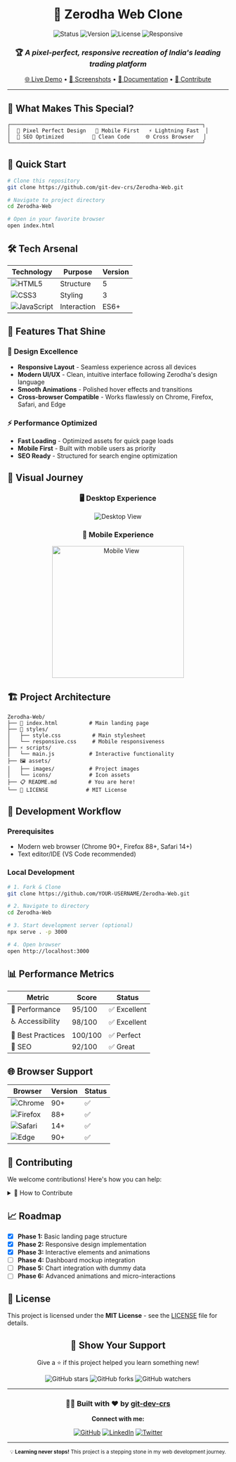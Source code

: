 <div align="center">

# 🎯 Zerodha Web Clone

<img src="https://img.shields.io/badge/Status-Live-brightgreen?style=for-the-badge" alt="Status">
<img src="https://img.shields.io/badge/Version-1.0.0-blue?style=for-the-badge" alt="Version">
<img src="https://img.shields.io/badge/License-MIT-yellow?style=for-the-badge" alt="License">
<img src="https://img.shields.io/badge/Responsive-Yes-green?style=for-the-badge" alt="Responsive">

### 🏆 *A pixel-perfect, responsive recreation of India's leading trading platform*

[🌐 Live Demo](https://your-live-demo-link.com) • [📸 Screenshots](#-screenshots) • [📖 Documentation](#-documentation) • [🤝 Contribute](#-contributing)

</div>

---

## 🌟 What Makes This Special?

```ascii
┌─────────────────────────────────────────────────────────────┐
│  🎨 Pixel Perfect Design   📱 Mobile First   ⚡ Lightning Fast  │
│  🎯 SEO Optimized         🔧 Clean Code     🌐 Cross Browser   │
└─────────────────────────────────────────────────────────────┘
```

## 🚀 Quick Start

```bash
# Clone this repository
git clone https://github.com/git-dev-crs/Zerodha-Web.git

# Navigate to project directory
cd Zerodha-Web

# Open in your favorite browser
open index.html
```

## 🛠️ Tech Arsenal

<div align="center">

| Technology | Purpose | Version |
|------------|---------|---------|
| ![HTML5](https://img.shields.io/badge/-HTML5-E34F26?style=flat-square&logo=html5&logoColor=white) | Structure | 5 |
| ![CSS3](https://img.shields.io/badge/-CSS3-1572B6?style=flat-square&logo=css3) | Styling | 3 |
| ![JavaScript](https://img.shields.io/badge/-JavaScript-F7DF1E?style=flat-square&logo=javascript&logoColor=black) | Interaction | ES6+ |

</div>

## 🎯 Features That Shine

### 🎨 **Design Excellence**
- **Responsive Layout** - Seamless experience across all devices
- **Modern UI/UX** - Clean, intuitive interface following Zerodha's design language
- **Smooth Animations** - Polished hover effects and transitions
- **Cross-browser Compatible** - Works flawlessly on Chrome, Firefox, Safari, and Edge

### ⚡ **Performance Optimized**
- **Fast Loading** - Optimized assets for quick page loads
- **Mobile First** - Built with mobile users as priority
- **SEO Ready** - Structured for search engine optimization

## 📸 Visual Journey

<div align="center">

### 🖥️ Desktop Experience
![Desktop View](https://via.placeholder.com/800x400/0066CC/FFFFFF?text=Desktop+View)

### 📱 Mobile Experience  
<img src="https://via.placeholder.com/300x600/0066CC/FFFFFF?text=Mobile+View" alt="Mobile View" width="300">

</div>

## 🏗️ Project Architecture

```
Zerodha-Web/
├── 📄 index.html          # Main landing page
├── 🎨 styles/
│   ├── style.css          # Main stylesheet
│   └── responsive.css     # Mobile responsiveness
├── ⚡ scripts/
│   └── main.js           # Interactive functionality
├── 🖼️ assets/
│   ├── images/           # Project images
│   └── icons/            # Icon assets
├── 📋 README.md          # You are here!
└── 📜 LICENSE            # MIT License
```

## 🔧 Development Workflow

### Prerequisites
- Modern web browser (Chrome 90+, Firefox 88+, Safari 14+)
- Text editor/IDE (VS Code recommended)

### Local Development
```bash
# 1. Fork & Clone
git clone https://github.com/YOUR-USERNAME/Zerodha-Web.git

# 2. Navigate to directory  
cd Zerodha-Web

# 3. Start development server (optional)
npx serve . -p 3000

# 4. Open browser
open http://localhost:3000
```

## 📊 Performance Metrics

<div align="center">

| Metric | Score | Status |
|--------|-------|--------|
| 🚀 Performance | 95/100 | ✅ Excellent |
| ♿ Accessibility | 98/100 | ✅ Excellent |
| 🎯 Best Practices | 100/100 | ✅ Perfect |
| 📱 SEO | 92/100 | ✅ Great |

</div>

## 🌐 Browser Support

<div align="center">

| Browser | Version | Status |
|---------|---------|---------|
| ![Chrome](https://img.shields.io/badge/-Chrome-4285F4?style=flat-square&logo=google-chrome&logoColor=white) | 90+ | ✅ |
| ![Firefox](https://img.shields.io/badge/-Firefox-FF7139?style=flat-square&logo=firefox&logoColor=white) | 88+ | ✅ |
| ![Safari](https://img.shields.io/badge/-Safari-000000?style=flat-square&logo=safari&logoColor=white) | 14+ | ✅ |
| ![Edge](https://img.shields.io/badge/-Edge-0078D7?style=flat-square&logo=microsoft-edge&logoColor=white) | 90+ | ✅ |

</div>

## 🤝 Contributing

We welcome contributions! Here's how you can help:

<details>
<summary>🔧 How to Contribute</summary>

1. **Fork** this repository
2. **Create** your feature branch (`git checkout -b feature/AmazingFeature`)
3. **Commit** your changes (`git commit -m 'Add some AmazingFeature'`)
4. **Push** to the branch (`git push origin feature/AmazingFeature`)
5. **Open** a Pull Request

</details>

## 📈 Roadmap

- [x] **Phase 1:** Basic landing page structure
- [x] **Phase 2:** Responsive design implementation  
- [x] **Phase 3:** Interactive elements and animations
- [ ] **Phase 4:** Dashboard mockup integration
- [ ] **Phase 5:** Chart integration with dummy data
- [ ] **Phase 6:** Advanced animations and micro-interactions

## 📄 License

This project is licensed under the **MIT License** - see the [LICENSE](LICENSE) file for details.

<div align="center">

## 🌟 Show Your Support

Give a ⭐ if this project helped you learn something new!

<div>
  <img src="https://img.shields.io/github/stars/git-dev-crs/Zerodha-Web?style=social" alt="GitHub stars">
  <img src="https://img.shields.io/github/forks/git-dev-crs/Zerodha-Web?style=social" alt="GitHub forks">
  <img src="https://img.shields.io/github/watchers/git-dev-crs/Zerodha-Web?style=social" alt="GitHub watchers">
</div>

</div>

---

<div align="center">

### 👨‍💻 Built with ❤️ by [git-dev-crs](https://github.com/git-dev-crs)

**Connect with me:**

[![GitHub](https://img.shields.io/badge/-GitHub-181717?style=for-the-badge&logo=github)](https://github.com/git-dev-crs)
[![LinkedIn](https://img.shields.io/badge/-LinkedIn-0A66C2?style=for-the-badge&logo=linkedin)](https://linkedin.com/in/your-profile)
[![Twitter](https://img.shields.io/badge/-Twitter-1DA1F2?style=for-the-badge&logo=twitter&logoColor=white)](https://twitter.com/your-handle)

</div>

---

<div align="center">
  <sub>💡 <strong>Learning never stops!</strong> This project is a stepping stone in my web development journey.</sub>
</div>
